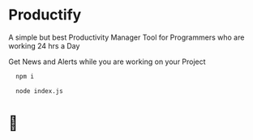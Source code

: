 # Productify
A simple but best Productivity Manager Tool for Programmers who are working 24 hrs a Day

<p> Get News and Alerts while you are working on your Project </p>

```js
  npm i 
```
```batch
  node index.js
```

<h1>💖</h1>
